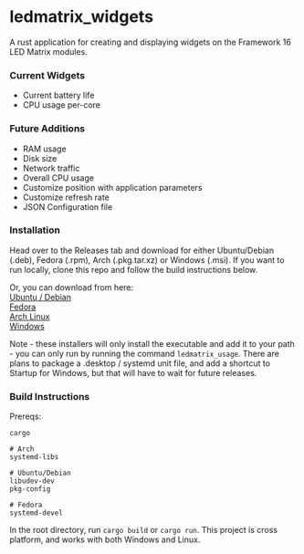 # ledmatrix_widgets

A rust application for creating and displaying widgets on the Framework 16 LED Matrix modules.

### Current Widgets
- Current battery life
- CPU usage per-core

### Future Additions
- RAM usage
- Disk size
- Network traffic
- Overall CPU usage
- Customize position with application parameters
- Customize refresh rate
- JSON Configuration file

### Installation
Head over to the Releases tab and download for either Ubuntu/Debian (.deb), Fedora (.rpm), Arch (.pkg.tar.xz) or Windows (.msi). 
If you want to run locally, clone this repo and follow the build instructions below.

Or, you can download from here:   
[Ubuntu / Debian](https://github.com/superrm11/ledmatrix_widgets/releases/download/0.1/ledmatrix-widgets_0.1.0-1_amd64.deb)   
[Fedora](https://github.com/superrm11/ledmatrix_widgets/releases/download/0.1/ledmatrix_widgets-0.1.0-1.fc39.x86_64.rpm)   
[Arch Linux](https://github.com/superrm11/ledmatrix_widgets/releases/download/0.1/ledmatrix_widgets-0.1.0-1-x86_64.pkg.tar.zst)   
[Windows](https://github.com/superrm11/ledmatrix_widgets/releases/download/0.1/ledmatrix_widgets-0.1.0-x86_64.msi)   

Note - these installers will only install the executable and add it to your path - you can only run by running the command `ledmatrix_usage`.
There are plans to package a .desktop / systemd unit file, and add a shortcut to Startup for Windows, but that will have to wait for 
future releases.

### Build Instructions

Prereqs:
```
cargo

# Arch
systemd-libs

# Ubuntu/Debian
libudev-dev
pkg-config

# Fedora
systemd-devel
```
In the root directory, run `cargo build` or `cargo run`. This project is cross platform, and works with both Windows and Linux.
